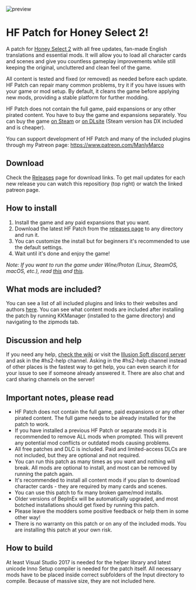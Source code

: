 ![preview](https://user-images.githubusercontent.com/39247311/91757560-cf2f5f00-ebce-11ea-8c9b-8f8d6496770b.png)
# HF Patch for Honey Select 2!
A patch for [Honey Select 2](http://www.illusion.jp/preview/honey2/index.php) with all free updates, fan-made English translations and essential mods. It will allow you to load all character cards and scenes and give you countless gameplay improvements while still keeping the original, uncluttered and clean feel of the game.

All content is tested and fixed (or removed) as needed before each update. HF Patch can repair many common problems, try it if you have issues with your game or mod setup. By default, it cleans the game before applying new mods, providing a stable platform for further modding.

HF Patch does not contain the full game, paid expansions or any other pirated content. You have to buy the game and expansions separately. You can buy the game [on Steam](https://store.steampowered.com/app/1631080/HoneySelect2Libido_DX/) or [on DLsite](https://www.dlsite.com/pro/work/=/product_id/VJ013916.html) (Steam version has DX included and is cheaper).

You can support development of HF Patch and many of the included plugins through my Patreon page: https://www.patreon.com/ManlyMarco

## Download
Check the [Releases](https://github.com/ManlyMarco/HS2-HF_Patch/releases) page for download links. To get mail updates for each new release you can watch this repositiory (top right) or watch the linked patreon page.

## How to install
1. Install the game and any paid expansions that you want.
2. Download the latest HF Patch from the [releases page](https://github.com/ManlyMarco/HS2-HF_Patch/releases) to any directory and run it.
3. You can customize the install but for beginners it's recommended to use the default settings.
4. Wait until it's done and enjoy the game!

*Note: If you want to run the game under Wine/Proton (Linux, SteamOS, macOS, etc.), read [this](https://github.com/Mantas-2155X/illusion-wine-guide) and [this](https://docs.bepinex.dev/articles/advanced/proton_wine.html).*

## What mods are included?
You can see a list of all included plugins and links to their websites and authors [here](https://github.com/ManlyMarco/HS2-HF_Patch/blob/master/Plugin%20Readme.md). You can see what content mods are included after installing the patch by running KKManager (installed to the game directory) and navigating to the zipmods tab.

## Discussion and help
If you need any help, [check the wiki](https://wiki.anime-sharing.com/hgames/index.php?title=Honey_Select_2) or visit the [Illusion Soft discord server](https://discord.gg/illusionsoft) and ask in the #hs2-help channel. Asking in the #hs2-help channel instead of other places is the fastest way to get help, you can even search it for your issue to see if someone already answered it. There are also chat and card sharing channels on the server!

## Important notes, please read
- HF Patch does not contain the full game, paid expansions or any other pirated content. The full game needs to be already installed for the patch to work.
- If you have installed a previous HF Patch or separate mods it is recommended to remove ALL mods when prompted. This will prevent any potential mod conflicts or outdated mods causing problems.
- All free patches and DLC is included. Paid and limited-access DLCs are not included, but they are optional and not required. 
- You can run this patch as many times as you want and nothing will break. All mods are optional to install, and most can be removed by running the patch again.
- It's recommended to install all content mods if you plan to download character cards - they are required by many cards and scenes.
- You can use this patch to fix many broken game/mod installs.
- Older versions of BepInEx will be automatically upgraded, and most botched installations should get fixed by running this patch.
- Please leave the modders some positive feedback or help them in some other way!
- There is no warranty on this patch or on any of the included mods. You are installing this patch at your own risk.

## How to build
At least Visual Studio 2017 is needed for the helper library and latest unicode Inno Setup compiler is needed for the patch itself. All necessary mods have to be placed inside correct subfolders of the Input directory to compile. Because of massive size, they are not included here.
